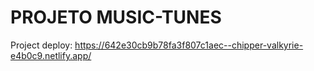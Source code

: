 # PROJETO MUSIC-TUNES

Project deploy: https://642e30cb9b78fa3f807c1aec--chipper-valkyrie-e4b0c9.netlify.app/
